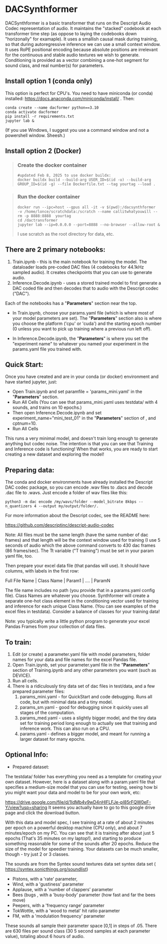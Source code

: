 # DACSynthformer

DACSynthformer is a basic transformer that runs on the Descript Audio Codec representation of audio. It maintains the "stacked" codebook at each transformer time step (as oppose to laying the codebooks down "horizonally" for examaple). It uses a smallish causal mask during training, so that during autoregressive inference we can use a small context window. It uses RoPE positional encoding because absolute positions are irrelevant for the continuous and stable audio textures we wish to generate. Conditioning is provided as a vector combining a one-hot segment for sound class, and real number(s) for parameters.

## Install option 1 (conda only) 

This option is perfect for CPU's. You need to have miniconda (or conda) installed: https://docs.anaconda.com/miniconda/install/ . Then:

~~~
conda create --name dacformer python==3.10
conda activate dacformer
pip install -r requirements.txt
jupyter lab &
~~~

(If you use Windows, I suggest you use a command window and not a powershell window. Sheesh.)

## Install option 2 (Docker) 

> ### Create the docker container  
> ~~~
> #updated Feb 8, 2025 to use docker buildx:
> docker buildx build --build-arg USER_ID=$(id -u) --build-arg GROUP_ID=$(id -g) --file Dockerfile.txt --tag yourtag --load .
> ~~~

> ### Run the docker container
> ~~~
> docker run --ipc=host --gpus all -it -v $(pwd):/dacsynthformer  -v /home/lonce/scratchdata:/scratch --name callitwhatyouwill --rm -p 8888:8888  yourtag
> cd /dactransformer
> jupyter lab --ip=0.0.0.0 --port=8888 --no-browser --allow-root &
> ~~~
> I use scratch as the root directory for data, etc. 

## There are 2 primary notebooks:  
1) Train.ipynb - this is the main notebook for training the model. The dataloader loads pre-coded DAC files (4 codebooks for 44.1kHz sampled audio). It creates checkpoints that you can use to generate audio. 
2) Inference.Decode.ipynb - uses a stored trained model to first generate a DAC coded file and then decodes that to audio with the Descript codec ("DAC"). 

Each of the notebooks has a "**Parameters**" section near the top.

* In Train.ipynb, choose your params.yaml file (which is where most of your model parameters are set). The  "**Parameters**" section also is where you choose the platform ('cpu' or 'cuda') and the starting epoch number (0 unless you want to pick up training where a previous run left off). 

* In Inference.Decode.ipynb, the "**Parameters**" is where you set the "experiment name" to whatever you named your experiment in the params.yaml file you trained with. 

  

## Quick Start:

Once you have created and are in your conda (or docker) environment and have started jupyter, just:

* Open Train.ipynb and set paramfile = 'params_mini.yaml' in the "**Parameters**" section.
* Run All Cells (You can see that params_mini.yaml uses testdata/ with 4 sounds, and trains on 10 epochs.)
* Then open Inference.Decode.ipynb and set  experiment_name="mini_test_01" in the "**Parameters**" section of , and cptnum=10.  
* Run All Cells 

This runs a very minimal model, and doesn't train long enough to generate anything but codec noise. The intention is that you can see that Training and Inference code is functioning! When that works, you are ready to start creating a new dataset and exploring the model!

## Preparing data: 

The conda and docker environments have already installed the Descript DAC codec package, so you can encode .wav files to .dacs and decode .dac file to .wavs. Just encode a folder of wav files like this:

`python3 -m dac encode /my/wavs/folder --model_bitrate 8kbps --n_quantizers 4 --output my/output/folder/.` 

For more information about the Descript codec, see the README here:

https://github.com/descriptinc/descript-audio-codec

Note: All files must be the same length (have the same number of dac frames) and that length will be the context window used for training (I use 5 seconds of audio which the above command converts to 430 dac frames (86 frames/sec). The Tt variable ("T training") must be set in your param yaml file, too. 

Then prepare your excel data file (that pandas will use). It should have columns, with labels in the first row:

Full File Name     |        Class Name         |    Param1   | ....  | ParamN

The file name includes no path (you provide that in a params.yaml config file). Class Names are whatever you choose. Synthformer will create a separate one-hot class element in the conditioning vector used for training and inference for each unique Class Name. (You can see examples of the excel files in testdata). Consider a balance of classes for your training data! 

Note: you typically write a little python program to generate your excel Pandas Frames from your collection of data files. 



## To train:  

1) Edit (or create) a parameter.yaml file with model parameters, folder names for your data and file names for the excel Pandas file.  
2) Open Train.ipynb, set your parameter.yaml file  in the "**Parameters**" section of Training.ipynb and any other parameters you want (such as  DEVICE). 
3) Run all cells.
4) There is a ridiculously tiny data set of dac files in test/data, and a few prepared parameter files:
   1)  params_mini.yaml - for QuickStart and code debugging. Runs all code, but with minimal data and a tiny model.
   2)  params_sm.yaml - good for debugging since it quickly uses all stages of the computation.
   3)  params_med.yaml - uses a slightly bigger model, and the tiny data set for training period long enough to actually see that training and inference work. This can also run on a CPU.
   4)  params.yaml - defines a bigger model, and meant for running a larger dataset for many epochs.



## Optional Info: 

* Prepared dataset:

The testdata/ folder has everything you need as a template for creating your own dataset. However, here is a dataset along with a param.yaml file that specifies a medium-size model that you can use for testing, seeing how bi you might want your data and model to be for your own work, etc: 

https://drive.google.com/file/d/1IdMb4v9wD4nHlFLFJe-pl85rFQW0eF-Y/view?usp=sharing It seems you actually have to go to this google drive page and click the download button. 

With this data and model spec, I see training at a rate of about 2 minutes per epoch on a powerful desktop machine (CPU only), and about 7 minutes/epoch on my PC. You can see that it is training after about just 5 epochs (That's 35 minutes on my laptop!), and starting to produce something reasonable for some of the sounds after 20 epochs. Reduce the size of the model for speedier training. Your datasets can be much smaller, though - try just 2 or 3 classes. 

The sounds are from the Syntex sound textures data set syntex data set ( https://syntex.sonicthings.org/soundlist) 

* Pistons, with a 'rate' parameter,
*  Wind, with a 'gustiness' parameter
* Applause, with a 'number of clappers' parameter
* Bees (bugs , with a 'busy-body' parameter (how fast and far the bees move)
* Peepers, with a 'frequency range' parameter
* TokWottle, with a 'wood to metal' hit ratio parameter 
* FM, with a 'modulation frequency' parameter

These sounds all sample their parameter space [0,1] in steps of .05. There are 630 files per sound class (30 5 second samples at each parameter value), totaling about 6 hours of audio. 
